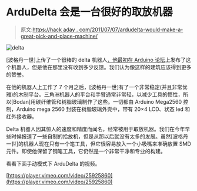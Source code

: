 # ArduDelta 会是一台很好的取放机器

> 原文:[https://hack aday . com/2011/07/07/ardudelta-would-make-a-great-pick-and-place-machine/](https://hackaday.com/2011/07/07/ardudelta-would-make-a-great-pick-and-place-machine/)

![](../Images/52ce5fcef58c427abee464a75deec010.png "delta")

[波格丹一世]上传了一个很棒的 delta 机器人[，他最初在 Arduino 论坛](http://arduino.cc/forum/index.php/topic,65561.0.html)上发布了这个机器人，但是他在那里没有收到多少反馈。我们认为像这样的建筑应该得到更多的赞誉。

在他的机器人上工作了 7 个月之后，[波格丹一世]有了一个非常稳定(并且非常优雅)的木制平台。三角洲机器人的平台和手臂通常非常轻，以减少工具的惯性，所以[Bodan]用碳纤维管和树脂玻璃制作了这些。一切都由 Arduino Mega2560 控制，Arduino mega 2560 封装在树脂玻璃外壳中，带有 20×4 LCD、状态 led 和红外接收器。

Delta 机器人因其惊人的速度和精度而闻名，经常被用于取放机器。我们在今年早些时候报道了一些自制的拾放机，但是从那以后就没有太多的发展。虽然[波格丹一世]的机器人现在只有一个笔工具，但它很容易放入一个小吸嘴来准确放置 SMD 元件。即使他保留了钢笔工具，它仍然是一个非常干净和专业的构建。

看看下面手动模式下 ArduDelta 的视频。

[https://player.vimeo.com/video/25925860](https://player.vimeo.com/video/25925860)
